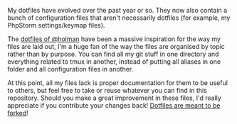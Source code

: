 My dotfiles have evolved over the past year or so. They now also contain a bunch of configuration files that aren't necessarily dotfiles (for example, my PhpStorm settings/keymap files).

The [dotfiles of @holman](https://github.com/holman/dotfiles) have been a massive inspiration for the way my files are laid out, I'm a huge fan of the way the files are organised by topic rather than by purpose. You can find all my git stuff in one directory and everything related to tmux in another, instead of putting all aliases in one folder and all configuration files in another.

At this point, all my files lack is proper documentation for them to be useful to others, but feel free to take or reuse whatever you can find in this repository. Should you make a great improvement in these files, I'd really appreciate if you contribute your changes back! [Dotfiles are meant to be forked](http://zachholman.com/2010/08/dotfiles-are-meant-to-be-forked/)!
